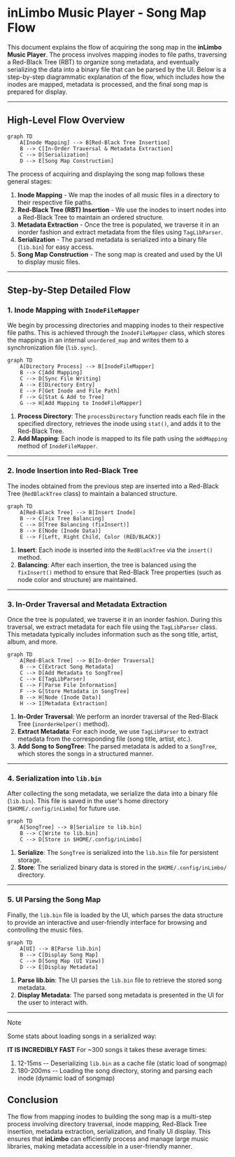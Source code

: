# **inLimbo Music Player - Song Map Flow**

This document explains the flow of acquiring the song map in the **inLimbo Music Player**. The process involves mapping inodes to file paths, traversing a Red-Black Tree (RBT) to organize song metadata, and eventually serializing the data into a binary file that can be parsed by the UI. Below is a step-by-step diagrammatic explanation of the flow, which includes how the inodes are mapped, metadata is processed, and the final song map is prepared for display.

---

## **High-Level Flow Overview**

```mermaid
graph TD
    A[Inode Mapping] --> B[Red-Black Tree Insertion]
    B --> C[In-Order Traversal & Metadata Extraction]
    C --> D[Serialization]
    D --> E[Song Map Construction]
```

The process of acquiring and displaying the song map follows these general stages:

1. **Inode Mapping** - We map the inodes of all music files in a directory to their respective file paths.
2. **Red-Black Tree (RBT) Insertion** - We use the inodes to insert nodes into a Red-Black Tree to maintain an ordered structure.
3. **Metadata Extraction** - Once the tree is populated, we traverse it in an inorder fashion and extract metadata from the files using `TagLibParser`.
4. **Serialization** - The parsed metadata is serialized into a binary file (`lib.bin`) for easy access.
5. **Song Map Construction** - The song map is created and used by the UI to display music files.

---

## **Step-by-Step Detailed Flow**

### **1. Inode Mapping with `InodeFileMapper`**
We begin by processing directories and mapping inodes to their respective file paths. This is achieved through the `InodeFileMapper` class, which stores the mappings in an internal `unordered_map` and writes them to a synchronization file (`lib.sync`).

```mermaid
graph TD
    A[Directory Process] --> B[InodeFileMapper]
    B --> C[Add Mapping]
    C --> D[Sync File Writing]
    A --> E[Directory Entry]
    E --> F[Get Inode and File Path]
    F --> G[Stat & Add to Tree]
    G --> H[Add Mapping to InodeFileMapper]
```

1. **Process Directory**: The `processDirectory` function reads each file in the specified directory, retrieves the inode using `stat()`, and adds it to the Red-Black Tree.
2. **Add Mapping**: Each inode is mapped to its file path using the `addMapping` method of `InodeFileMapper`.

---

### **2. Inode Insertion into Red-Black Tree**
The inodes obtained from the previous step are inserted into a Red-Black Tree (`RedBlackTree` class) to maintain a balanced structure.

```mermaid
graph TD
    A[Red-Black Tree] --> B[Insert Inode]
    B --> C[Fix Tree Balancing]
    C --> D[Tree Balancing (fixInsert)]
    B --> E[Node (Inode Data)]
    E --> F[Left, Right Child, Color (RED/BLACK)]
```

1. **Insert**: Each inode is inserted into the `RedBlackTree` via the `insert()` method.
2. **Balancing**: After each insertion, the tree is balanced using the `fixInsert()` method to ensure that Red-Black Tree properties (such as node color and structure) are maintained.

---

### **3. In-Order Traversal and Metadata Extraction**
Once the tree is populated, we traverse it in an inorder fashion. During this traversal, we extract metadata for each file using the `TagLibParser` class. This metadata typically includes information such as the song title, artist, album, and more.

```mermaid
graph TD
    A[Red-Black Tree] --> B[In-Order Traversal]
    B --> C[Extract Song Metadata]
    C --> D[Add Metadata to SongTree]
    C --> E[TagLibParser]
    E --> F[Parse File Information]
    F --> G[Store Metadata in SongTree]
    B --> H[Node (Inode Data)]
    H --> I[Metadata Extraction]
```

1. **In-Order Traversal**: We perform an inorder traversal of the Red-Black Tree (`inorderHelper()` method).
2. **Extract Metadata**: For each inode, we use `TagLibParser` to extract metadata from the corresponding file (song title, artist, etc.).
3. **Add Song to SongTree**: The parsed metadata is added to a `SongTree`, which stores the songs in a structured manner.

---

### **4. Serialization into `lib.bin`**
After collecting the song metadata, we serialize the data into a binary file (`lib.bin`). This file is saved in the user's home directory (`$HOME/.config/inLimbo`) for future use.

```mermaid
graph TD
    A[SongTree] --> B[Serialize to lib.bin]
    B --> C[Write to lib.bin]
    C --> D[Store in $HOME/.config/inLimbo]
```

1. **Serialize**: The `SongTree` is serialized into the `lib.bin` file for persistent storage.
2. **Store**: The serialized binary data is stored in the `$HOME/.config/inLimbo/` directory.

---

### **5. UI Parsing the Song Map**
Finally, the `lib.bin` file is loaded by the UI, which parses the data structure to provide an interactive and user-friendly interface for browsing and controlling the music files.

```mermaid
graph TD
    A[UI] --> B[Parse lib.bin]
    B --> C[Display Song Map]
    C --> D[Song Map (UI View)]
    D --> E[Display Metadata]
```

1. **Parse lib.bin**: The UI parses the `lib.bin` file to retrieve the stored song metadata.
2. **Display Metadata**: The parsed song metadata is presented in the UI for the user to interact with.

---

> [!NOTE]
> 
> Some stats about loading songs in a serialized way:
> 
> **IT IS INCREDIBLY FAST** 
> For ~300 songs it takes these average times:
> 
> 1. 12-15ms -- Deserializing `lib.bin` as a cache file (static load of songmap)
> 2. 180-200ms -- Loading the song directory, storing and parsing each inode (dynamic load of songmap)
> 

## **Conclusion**
The flow from mapping inodes to building the song map is a multi-step process involving directory traversal, inode mapping, Red-Black Tree insertion, metadata extraction, serialization, and finally UI display. This ensures that **inLimbo** can efficiently process and manage large music libraries, making metadata accessible in a user-friendly manner.

